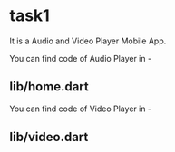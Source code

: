 # task1

It is a Audio and Video Player Mobile App.

You can find code of Audio Player in - 
## lib/home.dart

You can find code of Video Player in - 
## lib/video.dart

